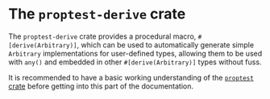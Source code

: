 # The `proptest-derive` crate

The `proptest-derive` crate provides a procedural macro,
`#[derive(Arbitrary)]`, which can be used to automatically generate simple
`Arbitrary` implementations for user-defined types, allowing them to be used
with `any()` and embedded in other `#[derive(Arbitrary)]` types without fuss.

It is recommended to have a basic working understanding of the [`proptest`
crate](/proptest/index.md) before getting into this part of the
documentation.

